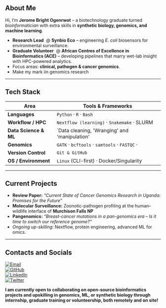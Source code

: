 ## About Me  
Hi, I’m **Jerome Bright Ogenrwot** – a biotechnology graduate turned _bioinformatician_ with extra skills in **synthetic biology, genomics, and machine learning**.  
- **Research Lead** &nbsp;@ **Synbio Eco** – engineering _E. coli_ biosensors for environmental surveillance. 
- **Graduate Volunteer** &nbsp;@ **African Centres of Excellence in Bioinformatics (ACE)** – developing pipelines that marry wet-lab insight with HPC-powered analytics.  
- Focus areas: **clinical, pathogen & cancer genomics**.  
- Make my mark iin genomics research
---

## Tech Stack  

| Area | Tools & Frameworks |
|------|--------------------|
| **Languages** | `Python` · `R` · `Bash` |
| **Workflow / HPC** | `Nextflow (learning)` · `Snakemake` · SLURM |  
| **Data Science & ML** | `Data cleaning, 'Wranging' and 'manipulation'|Biopython 
| **Genomics** | `GATK` · `bcftools` · `samtools` · `FASTQC` · |
| **Version Control** | `Git & GitHub` |
| **OS / Environment** | `Linux` (CLI-first) · Docker/Singularity |

---

## Current Projects 

- **Review Paper:** _“Current State of Cancer Genomics Research in Uganda: Promises for the Future”_  
- **Molecular Surveillance:** Zoonotic-pathogen profiling at the human–wildlife interface of **Murchison Falls NP**  
- **Pangenomics:** _“Breast-cancer mutations in a pan-genomics era – Is it time to switch our reference genome?”_  
- _Ongoing up-skilling_: Nextflow, protein engineering, advanced ML for omics.

---

## Contacts and Socials 

[![Email](https://img.shields.io/badge/Email-ojeromebright@gmail.com-red)](mailto:ojeromebright@gmail.com)  
[![GitHub](https://img.shields.io/badge/GitHub-OJBright-181717?logo=github)](https://github.com/OJBright)  
[![LinkedIn](https://img.shields.io/badge/LinkedIn-Jerrybright_Ogenrwot-0A66C2?logo=linkedin)](https://www.linkedin.com/in/jerrybright-ogenrwot-151a48240)  
[![Twitter](https://img.shields.io/badge/Twitter-@JerrybrightO-1DA1F2?logo=twitter)](https://twitter.com/JerrybrightO)

__I am currently open to collaborating on open-source bioinformatics projects and upskilling in genomics, ML, or synthetic biology through internship, graduate training or volunteership, both remotely and on site!__


<!--
**OJBright/OJBright** is a ✨ _special_ ✨ repository because its `README.md` (this file) appears on your GitHub profile.

Update profile README
